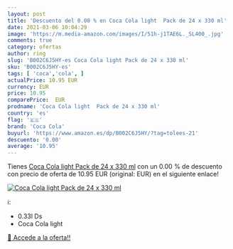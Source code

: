 ```yaml
---
layout: post
title: 'Descuento del 0.00 % en Coca Cola light  Pack de 24 x 330 ml'
date: 2021-03-06 10:04:29
image: 'https://m.media-amazon.com/images/I/51h-j1TAE6L._SL400_.jpg'
comments: true
category: ofertas
author: ring
slug: 'B002C6J5HY-es Coca Cola light Pack de 24 x 330 ml'
sku: 'B002C6J5HY-es'
tags: [ 'coca','cola', ]
actualPrice: 10.95 EUR
currency: EUR
price: 10.95
comparePrice:  EUR
prodname: 'Coca Cola light  Pack de 24 x 330 ml'
country: 'es'
flag: '🇪🇸'
brand: 'Coca Cola'
buyurl: 'https://www.amazon.es/dp/B002C6J5HY/?tag=tolees-21'
descuento: '0.00'
average: '10.95'
---
```


Tienes [Coca Cola light  Pack de 24 x 330 ml](https://www.amazon.es/dp/B002C6J5HY/?tag=tolees-21) con un 0.00 % de descuento con precio de oferta de 10.95 EUR (original:  EUR) en el siguiente enlace!

[![Coca Cola light  Pack de 24 x 330 ml](https://m.media-amazon.com/images/I/51h-j1TAE6L._SL400_.jpg)](https://www.amazon.es/dp/B002C6J5HY/?tag=tolees-21)

ℹ️:

- 0.33l Ds
- Coca Cola light

[🛒 Accede a la oferta!!](https://www.amazon.es/dp/B002C6J5HY/?tag=tolees-21)
